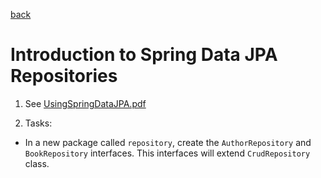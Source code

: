 [back](../../MyReadme.md)

# Introduction to Spring Data JPA Repositories

1. See [UsingSpringDataJPA.pdf](../ppts/UsingSpringDataJPA.pdf)

2. Tasks:

- In a new package called ```repository```, create the ```AuthorRepository``` and ```BookRepository``` interfaces. 
This interfaces will extend ```CrudRepository``` class.